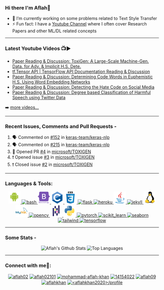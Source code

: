 ### Hi there I'm Aflah👋

- 🔭 I’m currently working on some problems related to Text Style Transfer
- ⚡ Fun fact: I have a [Youtube Channel](https://www.youtube.com/channel/UCwab-Xf38Sd7QsxVPoS0cgA) where I often cover Research Papers and other ML/DL related concepts

---

### Latest Youtube Videos 📺▶️
<!-- YOUTUBE:START -->
- [Paper Reading &amp; Discussion: ToxiGen: A Large-Scale Machine-Gen. Data. for Adv. &amp; Implicit H.S. Dete.](https://www.youtube.com/watch?v=JRADjkcQ2VM)
- [tf.Tensor API | TensorFlow API Documentation Reading &amp; Discussion](https://www.youtube.com/watch?v=iqIgtZ-AJpE)
- [Paper Reading &amp; Discussion: Determining Code Words in Euphemistic H.S. Using Word Embedding Networks](https://www.youtube.com/watch?v=Um3mWbLGoSc)
- [Paper Reading &amp; Discussion: Detecting the Hate Code on Social Media](https://www.youtube.com/watch?v=OgU5Iy0spMk)
- [Paper Reading &amp; Discussion: Degree based Classification of Harmful Speech using Twitter Data](https://www.youtube.com/watch?v=1u7l6qHofhU)
<!-- YOUTUBE:END -->

➡️ [more videos...](https://www.youtube.com/channel/UCwab-Xf38Sd7QsxVPoS0cgA)

---

 ### Recent Issues, Comments and Pull Requests - 
<!--START_SECTION:activity-->
1. 🗣 Commented on [#152](https://github.com/keras-team/keras-nlp/issues/152) in [keras-team/keras-nlp](https://github.com/keras-team/keras-nlp)
2. 🗣 Commented on [#215](https://github.com/keras-team/keras-nlp/issues/215) in [keras-team/keras-nlp](https://github.com/keras-team/keras-nlp)
3. 💪 Opened PR [#4](https://github.com/microsoft/TOXIGEN/pull/4) in [microsoft/TOXIGEN](https://github.com/microsoft/TOXIGEN)
4. ❗️ Opened issue [#3](https://github.com/microsoft/TOXIGEN/issues/3) in [microsoft/TOXIGEN](https://github.com/microsoft/TOXIGEN)
5. ❗️ Closed issue [#2](https://github.com/microsoft/TOXIGEN/issues/2) in [microsoft/TOXIGEN](https://github.com/microsoft/TOXIGEN)
<!--END_SECTION:activity-->

---

### Languages & Tools:
<p align="center"> <a href="https://developer.android.com" target="_blank" rel="noreferrer"> <img src="https://raw.githubusercontent.com/devicons/devicon/master/icons/android/android-original-wordmark.svg" alt="android" width="40" height="40"/> </a> <a href="https://www.gnu.org/software/bash/" target="_blank" rel="noreferrer"> <img src="https://www.vectorlogo.zone/logos/gnu_bash/gnu_bash-icon.svg" alt="bash" width="40" height="40"/> </a> <a href="https://getbootstrap.com" target="_blank" rel="noreferrer"> <img src="https://raw.githubusercontent.com/devicons/devicon/master/icons/bootstrap/bootstrap-plain-wordmark.svg" alt="bootstrap" width="40" height="40"/> </a> <a href="https://www.cprogramming.com/" target="_blank" rel="noreferrer"> <img src="https://raw.githubusercontent.com/devicons/devicon/master/icons/c/c-original.svg" alt="c" width="40" height="40"/> </a> <a href="https://www.w3schools.com/css/" target="_blank" rel="noreferrer"> <img src="https://raw.githubusercontent.com/devicons/devicon/master/icons/css3/css3-original-wordmark.svg" alt="css3" width="40" height="40"/> </a> <a href="https://flask.palletsprojects.com/" target="_blank" rel="noreferrer"> <img src="https://www.vectorlogo.zone/logos/pocoo_flask/pocoo_flask-icon.svg" alt="flask" width="40" height="40"/> </a> <a href="https://heroku.com" target="_blank" rel="noreferrer"> <img src="https://www.vectorlogo.zone/logos/heroku/heroku-icon.svg" alt="heroku" width="40" height="40"/> </a> <a href="https://www.java.com" target="_blank" rel="noreferrer"> <img src="https://raw.githubusercontent.com/devicons/devicon/master/icons/java/java-original.svg" alt="java" width="40" height="40"/> </a> <a href="https://jekyllrb.com/" target="_blank" rel="noreferrer"> <img src="https://www.vectorlogo.zone/logos/jekyllrb/jekyllrb-icon.svg" alt="jekyll" width="40" height="40"/> </a> <a href="https://www.linux.org/" target="_blank" rel="noreferrer"> <img src="https://raw.githubusercontent.com/devicons/devicon/master/icons/linux/linux-original.svg" alt="linux" width="40" height="40"/> </a> <a href="https://www.mysql.com/" target="_blank" rel="noreferrer"> <img src="https://raw.githubusercontent.com/devicons/devicon/master/icons/mysql/mysql-original-wordmark.svg" alt="mysql" width="40" height="40"/> </a> <a href="https://opencv.org/" target="_blank" rel="noreferrer"> <img src="https://www.vectorlogo.zone/logos/opencv/opencv-icon.svg" alt="opencv" width="40" height="40"/> </a> <a href="https://pandas.pydata.org/" target="_blank" rel="noreferrer"> <img src="https://raw.githubusercontent.com/devicons/devicon/2ae2a900d2f041da66e950e4d48052658d850630/icons/pandas/pandas-original.svg" alt="pandas" width="40" height="40"/> </a> <a href="https://www.python.org" target="_blank" rel="noreferrer"> <img src="https://raw.githubusercontent.com/devicons/devicon/master/icons/python/python-original.svg" alt="python" width="40" height="40"/> </a> <a href="https://pytorch.org/" target="_blank" rel="noreferrer"> <img src="https://www.vectorlogo.zone/logos/pytorch/pytorch-icon.svg" alt="pytorch" width="40" height="40"/> </a> <a href="https://scikit-learn.org/" target="_blank" rel="noreferrer"> <img src="https://upload.wikimedia.org/wikipedia/commons/0/05/Scikit_learn_logo_small.svg" alt="scikit_learn" width="40" height="40"/> </a> <a href="https://seaborn.pydata.org/" target="_blank" rel="noreferrer"> <img src="https://seaborn.pydata.org/_images/logo-mark-lightbg.svg" alt="seaborn" width="40" height="40"/> </a> <a href="https://tailwindcss.com/" target="_blank" rel="noreferrer"> <img src="https://www.vectorlogo.zone/logos/tailwindcss/tailwindcss-icon.svg" alt="tailwind" width="40" height="40"/> </a> <a href="https://www.tensorflow.org" target="_blank" rel="noreferrer"> <img src="https://www.vectorlogo.zone/logos/tensorflow/tensorflow-icon.svg" alt="tensorflow" width="40" height="40"/> </a> </p>

---

### Some Stats - 

 <div align="center">
  <div>
    <img alt="Aflah's Github Stats" src="https://github-readme-stats.vercel.app/api?username=aflah02&show_icons=true&theme=radical" />
    <img alt="Top Languages" src="https://github-readme-stats.vercel.app/api/top-langs/?username=aflah02&theme=radical&layout=compact&hide=jupyter%20notebook,swig,javascript,dart"/>
    <br />
  </div>
</div>

---

### Connect with me📝:
<p align="center">
<a href="https://dev.to/aflah02" target="blank"><img align="center" src="https://raw.githubusercontent.com/rahuldkjain/github-profile-readme-generator/master/src/images/icons/Social/devto.svg" alt="aflah02" height="30" width="40" /></a>
<a href="https://twitter.com/aflah02101" target="blank"><img align="center" src="https://raw.githubusercontent.com/rahuldkjain/github-profile-readme-generator/master/src/images/icons/Social/twitter.svg" alt="aflah02101" height="30" width="40" /></a>
<a href="https://linkedin.com/in/mohammad-aflah-khan" target="blank"><img align="center" src="https://raw.githubusercontent.com/rahuldkjain/github-profile-readme-generator/master/src/images/icons/Social/linked-in-alt.svg" alt="mohammad-aflah-khan" height="30" width="40" /></a>
<a href="https://stackoverflow.com/users/14154022" target="blank"><img align="center" src="https://raw.githubusercontent.com/rahuldkjain/github-profile-readme-generator/master/src/images/icons/Social/stack-overflow.svg" alt="14154022" height="30" width="40" /></a>
<a href="https://www.codechef.com/users/aflah09" target="blank"><img align="center" src="https://cdn.jsdelivr.net/npm/simple-icons@3.1.0/icons/codechef.svg" alt="aflah09" height="30" width="40" /></a>
<a href="https://www.leetcode.com/aflahkhan" target="blank"><img align="center" src="https://raw.githubusercontent.com/rahuldkjain/github-profile-readme-generator/master/src/images/icons/Social/leet-code.svg" alt="aflahkhan" height="30" width="40" /></a>
<a href="https://auth.geeksforgeeks.org/user/<aflahkhan2020>/profile" target="blank"><img align="center" src="https://raw.githubusercontent.com/rahuldkjain/github-profile-readme-generator/master/src/images/icons/Social/geeks-for-geeks.svg" alt="<aflahkhan2020>/profile" height="30" width="40" /></a>
</p>


